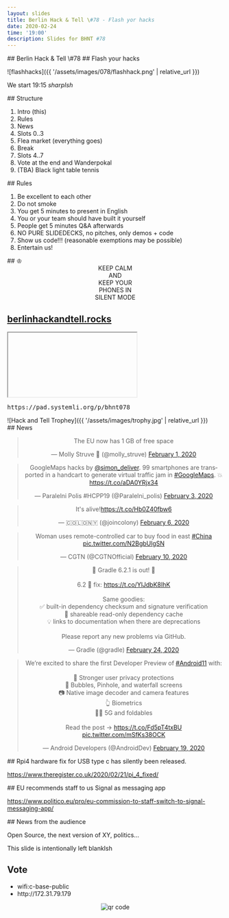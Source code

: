 ```yaml
---
layout: slides
title: Berlin Hack & Tell \#78 - Flash yor hacks
date: 2020-02-24
time: '19:00'
description: Slides for BHNT #78
---
```


<section data-markdown>
## Berlin Hack & Tell \#78
## Flash your hacks

![flashhacks]({{ '/assets/images/078/flashhack.png' | relative_url }})

We start 19:15 *sharpIsh*
</section>

<section data-markdown>
## Structure

1. Intro (this)
2. Rules
3. News
4. Slots 0..3
5. Flea market (everything goes)
6. Break
7. Slots 4..7
8. Vote at the end and Wanderpokal
9. (TBA) Black light table tennis
</section>

<section data-markdown>
## Rules

1. Be excellent to each other
2. Do not smoke
3. You get 5 minutes to present in English
4. You or your team should have built it yourself
5. People get 5 minutes Q&A afterwards
6. NO PURE SLIDEDECKS, no pitches, only demos + code
7. Show us code!!! (reasonable exemptions may be possible)
8. Entertain us!
</section>

<section data-markdown>
## &#9812;
<center>
KEEP CALM</br>
AND</br>
KEEP YOUR</br>
PHONES IN</br>
SILENT MODE</br>
</center>
</section>

<section>
<h2><a href="https://berlinhackandtell.rocks/">berlinhackandtell.rocks</a></h2>
<iframe class="stretch" data-src="https://berlinhackandtell.rocks"></iframe>
</section>

<section>
<pre>https://pad.systemli.org/p/bhnt078</pre>
</section>

<section data-markdown>
![Hack and Tell Trophey]({{ '/assets/images/trophy.jpg' | relative_url }})
</section>

<section data-markdown>
## News
</section>


<section>
<center>
<blockquote class="twitter-tweet"><p lang="en" dir="ltr">The EU now has 1 GB of free space</p>&mdash; Molly Struve 🦄 (@molly_struve) <a href="https://twitter.com/molly_struve/status/1223692778229596163?ref_src=twsrc%5Etfw">February 1, 2020</a></blockquote> <script async src="https://platform.twitter.com/widgets.js" charset="utf-8"></script>
</center>
</section>


<section>
<center>
<blockquote class="twitter-tweet"><p lang="en" dir="ltr">GoogleMaps hacks by <a href="https://twitter.com/simon_deliver?ref_src=twsrc%5Etfw">@simon_deliver</a>. 99 smartphones are transported in a handcart to generate virtual traffic jam in <a href="https://twitter.com/hashtag/GoogleMaps?src=hash&amp;ref_src=twsrc%5Etfw">#GoogleMaps</a>. 💥<a href="https://t.co/aDA0YRjx34">https://t.co/aDA0YRjx34</a></p>&mdash; Paralelni Polis #HCPP19 (@Paralelni_polis) <a href="https://twitter.com/Paralelni_polis/status/1224313762326380545?ref_src=twsrc%5Etfw">February 3, 2020</a></blockquote> <script async src="https://platform.twitter.com/widgets.js" charset="utf-8"></script>
</center>
</section>


<section>
<center>
<blockquote class="twitter-tweet"><p lang="en" dir="ltr">It&#39;s alive!<a href="https://t.co/Hb0Z40fbw6">https://t.co/Hb0Z40fbw6</a></p>&mdash; 🇨​​​​​🇴​​​​​🇱​​​​​🇴​​​​​🇳​​​​​🇾​​​​​ (@joincolony) <a href="https://twitter.com/joincolony/status/1225420889702981634?ref_src=twsrc%5Etfw">February 6, 2020</a></blockquote> <script async src="https://platform.twitter.com/widgets.js" charset="utf-8"></script>
</center>
</section>

<section>
<center>
<blockquote class="twitter-tweet"><p lang="en" dir="ltr">Woman uses remote-controlled car to buy food in east <a href="https://twitter.com/hashtag/China?src=hash&amp;ref_src=twsrc%5Etfw">#China</a> <a href="https://t.co/N2BgbUlgSN">pic.twitter.com/N2BgbUlgSN</a></p>&mdash; CGTN (@CGTNOfficial) <a href="https://twitter.com/CGTNOfficial/status/1226753057427320839?ref_src=twsrc%5Etfw">February 10, 2020</a></blockquote> <script async src="https://platform.twitter.com/widgets.js" charset="utf-8"></script>
</center>
</section>

<section>
<center>
<blockquote class="twitter-tweet"><p lang="en" dir="ltr">📣 Gradle 6.2.1 is out! 🎉 <br><br>6.2 🐛 fix: <a href="https://t.co/YlJdbK8IhK">https://t.co/YlJdbK8IhK</a><br><br>Same goodies:<br>✅ built-in dependency checksum and signature verification<br>🔁 shareable read-only dependency cache<br>💡 links to documentation when there are deprecations<br><br>Please report any new problems via GitHub.</p>&mdash; Gradle (@gradle) <a href="https://twitter.com/gradle/status/1232058119754260482?ref_src=twsrc%5Etfw">February 24, 2020</a></blockquote> <script async src="https://platform.twitter.com/widgets.js" charset="utf-8"></script>
</center>
</section>


<section>
<center>
<blockquote class="twitter-tweet"><p lang="en" dir="ltr">We’re excited to share the first Developer Preview of <a href="https://twitter.com/hashtag/Android11?src=hash&amp;ref_src=twsrc%5Etfw">#Android11</a> with:<br> <br>🔐 Stronger user privacy protections<br>💬 Bubbles, Pinhole, and waterfall screens<br>📷 Native image decoder and camera features<br>👆 Biometrics<br>👨‍💻 5G and foldables<br> <br>Read the post → <a href="https://t.co/Fd5pT4txBU">https://t.co/Fd5pT4txBU</a> <a href="https://t.co/mSfKs38OCK">pic.twitter.com/mSfKs38OCK</a></p>&mdash; Android Developers (@AndroidDev) <a href="https://twitter.com/AndroidDev/status/1230193266215116800?ref_src=twsrc%5Etfw">February 19, 2020</a></blockquote> <script async src="https://platform.twitter.com/widgets.js" charset="utf-8"></script>
</center>
</section>

<section data-markdown>
## Rpi4 hardware fix for USB type c has silently been released.

https://www.theregister.co.uk/2020/02/21/pi_4_fixed/
</section>

<section data-markdown>
## EU recommends staff to us Signal as messaging app

https://www.politico.eu/pro/eu-commission-to-staff-switch-to-signal-messaging-app/
</section>

<section data-markdown>
## News from the audience

Open Source, the next version of XY, politics...
</section>

<section data-markdown>
This slide is intentionally left blankIsh
</section>

<section>
<h2>Vote</h2>

<ul>
<li>wifi:c-base-public</li>
<li>http://172.31.79.179</li>
</ul>
<center>
<img src="http://api.qrserver.com/v1/create-qr-code/?color=000000&amp;bgcolor=FFFFFF&amp;data=http%3A%2F%2F172.31.79.179&amp;qzone=1&amp;margin=0&amp;size=400x400&amp;ecc=L" alt="qr code" />
</center>
</section>
